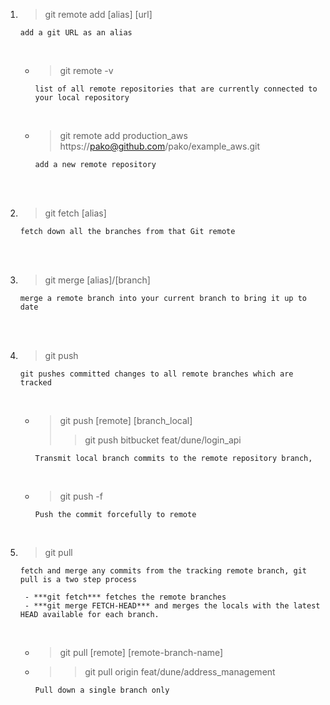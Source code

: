 1. >git remote add [alias] [url]

    `add a git URL as an alias`

    <br>
    
    * >git remote -v

        `list of all remote repositories that are currently connected to your local repository`

    <br>
    
    * >git remote add production_aws https://pako@github.com/pako/example_aws.git

        `add a new remote repository`

<br><br>

2. >git fetch [alias]

    `fetch down all the branches from that Git remote`

<br><br>

3. >git merge [alias]/[branch]

    `merge a remote branch into your current branch to bring it up to date`

<br><br>

4. >git push

    `git pushes committed changes to all remote branches which are tracked`

    <br>

    * >git push [remote] [branch_local]
        >>git push bitbucket feat/dune/login_api

        `Transmit local branch commits to the remote repository branch,`

    <br>

    * >git push -f

        `Push the commit forcefully to remote`

<br>

5. >git pull

    `fetch and merge any commits from the tracking remote branch, git pull is a two step process`
    
        - ***git fetch*** fetches the remote branches
        - ***git merge FETCH-HEAD*** and merges the locals with the latest HEAD available for each branch.

     <br>

    * >git pull [remote] [remote-branch-name]
    
    * >> git pull origin feat/dune/address_management

        `Pull down a single branch only`


